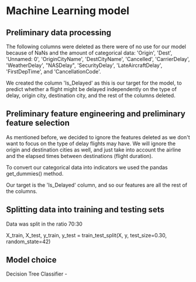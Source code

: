# Machine Learning model

## Preliminary data processing
The following columns were deleted as there were of no use for our model because of NaNs and the amount of categorical data: 'Origin', 'Dest', 'Unnamed: 0', 'OriginCityName', 'DestCityName', 'Cancelled', 'CarrierDelay', 'WeatherDelay', "NASDelay", 'SecurityDelay', 'LateAircraftDelay', 'FirstDepTime', and 'CancellationCode'.

We created the column 'Is_Delayed' as this is our target for the model, to predict whether a flight might be delayed independently on the type of delay, origin city, destination city, and the rest of the columns deleted. 

## Preliminary feature engineering and preliminary feature selection
As mentioned before, we decided to ignore the features deleted as we don't want to focus on the type of delay flights may have. We will ignore the origin and destination cities as well, and just take into account the airline and the elapsed times between destinations (flight duration). 

To convert our categorical data into indicators we used the pandas get_dummies() method. 

Our target is the 'Is_Delayed' column, and so our features are all the rest of the columns. 

## Splitting data into training and testing sets
Data was split in the ratio 70:30

X_train, X_test, y_train, y_test = train_test_split(X, y, test_size=0.30, random_state=42)

## Model choice
Decision Tree Classifier - 
